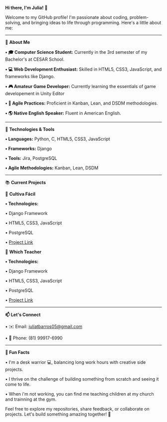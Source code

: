 **Hi there, I'm Julia!** 👋

Welcome to my GitHub profile! I'm passionate about coding, problem-solving, and bringing ideas to life through programming. Here's a little about me:

________________________________________________________________________________________________

🚀 **About Me**

 **• 🎓 Computer Science Student:** Currently in the 3rd semester of my Bachelor's at CESAR School.

 **• 💻 Web Development Enthusiast:** Skilled in HTML5, CSS3, JavaScript, and frameworks like Django.

 **• 🎮 Amateur Game Developer:** Currently learning the essentials of game developement in Unity Editor

 **• 🌟 Agile Practices:** Proficient in Kanban, Lean, and DSDM methodologies.
 
  **• 🌎 Native English Speaker:** Fluent in American English.

 _______________________________________________________________________________________________

🔧 **Technologies & Tools**

 **• Languages:** Python, C, HTML5, CSS3, JavaScript

 **• Frameworks:** Django

 **• Tools:** Jira, PostgreSQL

 **• Agile Methodologies:** Kanban, Lean, DSDM

 _______________________________________________________________________________________________

📚 **Current Projects**


🌱 **Cultiva Fácil**

 **• Technologies:**

   • Django Framework

   • HTML5, CSS3, JavaScript

   • PostgreSQL

 • [Project Link](https://github.com/MatheusMV05/Projetos-2---G1)


📖 **Which Teacher**

 **• Technologies:**

   • Django Framework

   • HTML5, CSS3, JavaScript

   • PostgreSQL

 • [Project Link](https://github.com/vinimarques7/projeto-FDS)

________________________________________________________________________________________________

**📫 Let's Connect**

 • ✉️ Email: juliatbarros05@gmail.com

 • 📱 Phone: (81) 99917-6990

 _______________________________________________________________________________________________

**🌟 Fun Facts**

 • I'm a desk warrior 💻, balancing long work hours with creative side projects.

 • I thrive on the challenge of building something from scratch and seeing it come to life.

 • When i'm not working, you can find me teaching children at my church and trainning at the gym.

Feel free to explore my repositories, share feedback, or collaborate on projects. Let's build something amazing together! 🚀
